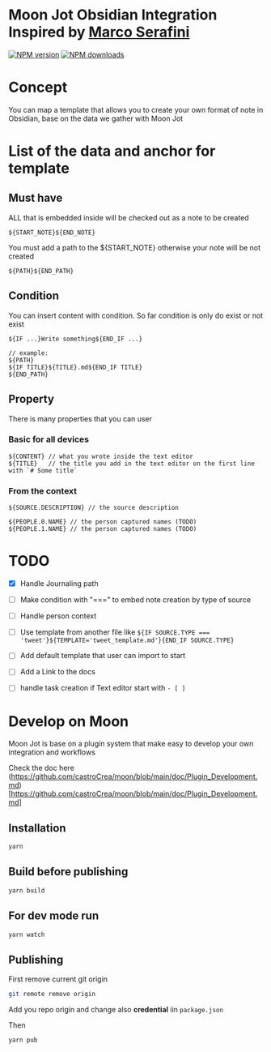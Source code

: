 # Moon Jot Obsidian Integration Inspired by [Marco Serafini](mindstoneconsulting.net)

<span class="badge-npmversion"><a href="https://npmjs.org/package/@moonjot/moon-obsidian-marco-plugin" title="View this project on NPM"><img src="https://img.shields.io/npm/v/@moonjot/moon-obsidian-marco-plugin.svg" alt="NPM version" /></a></span>
<span class="badge-npmdownloads"><a href="https://npmjs.org/package/@moonjot/moon-obsidian-marco-plugin" title="View this project on NPM"><img src="https://img.shields.io/npm/dm/@moonjot/moon-obsidian-marco-plugin.svg" alt="NPM downloads"/></a></span>

# Concept

You can map a template that allows you to create your own format of note in Obsidian, base on the data we gather with Moon Jot


# List of the data and anchor for template

## Must have

ALL that is embedded inside will be checked out as a note to be created
```
${START_NOTE}${END_NOTE}
```
You must add a path to the ${START_NOTE} otherwise your note will be not created
```
${PATH}${END_PATH}
```

## Condition

You can insert content with condition.
So far condition is only do exist or not exist
```
${IF ...}Write something${END_IF ...}

// example:
${PATH}
${IF TITLE}${TITLE}.md${END_IF TITLE}
${END_PATH}
```

## Property

There is many properties that you can user

### Basic for all devices

```
${CONTENT} // what you wrote inside the text editor
${TITLE}   // the title you add in the text editor on the first line with `# Some title`
``` 

### From the context 

```
${SOURCE.DESCRIPTION} // the source description

${PEOPLE.0.NAME} // the person captured names (TODO)
${PEOPLE.1.NAME} // the person captured names (TODO)
```

# TODO

- [x] Handle Journaling path
- [ ] Make condition with "===" to embed note creation by type of source
- [ ] Handle person context
- [ ] Use template from another file like `${IF SOURCE.TYPE === 'tweet'}${TEMPLATE='tweet_template.md'}{END_IF SOURCE.TYPE}`
- [ ] Add default template that user can import to start
- [ ] Add a Link to the docs
- [ ] handle task creation if Text editor start with `- [ ]`


# Develop on Moon


Moon Jot is base on a plugin system that make easy to develop your own integration and workflows

Check the doc here (https://github.com/castroCrea/moon/blob/main/doc/Plugin_Development.md)[https://github.com/castroCrea/moon/blob/main/doc/Plugin_Development.md]


## Installation

```bash
yarn
```

## Build before publishing

```bash
yarn build
```

## For dev mode run 

```bash
yarn watch
```

## Publishing

First remove current git origin
```bash
git remote remove origin
```

Add you repo origin and change also **credential** iin `package.json`

Then
```bash
yarn pub
```